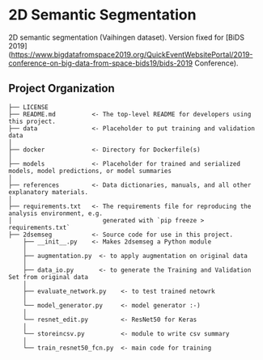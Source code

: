 2D Semantic Segmentation
==============================

2D semantic segmentation (Vaihingen dataset). 
Version fixed for [BiDS 2019](https://www.bigdatafromspace2019.org/QuickEventWebsitePortal/2019-conference-on-big-data-from-space-bids19/bids-2019 Conference).

Project Organization
------------

    ├── LICENSE
    ├── README.md          <- The top-level README for developers using this project.
    ├── data               <- Placeholder to put training and validation data
    │
    ├── docker             <- Directory for Dockerfile(s)
    │
    ├── models             <- Placeholder for trained and serialized models, model predictions, or model summaries
    │
    ├── references         <- Data dictionaries, manuals, and all other explanatory materials.
    │
    ├── requirements.txt   <- The requirements file for reproducing the analysis environment, e.g.
    │                         generated with `pip freeze > requirements.txt`
    ├── 2dsemseg           <- Source code for use in this project.
        ├── __init__.py    <- Makes 2dsemseg a Python module
        │
        ├── augmentation.py  <- to apply augmentation on original data
        │
        ├── data_io.py       <- to generate the Training and Validation Set from original data
        │
        ├── evaluate_network.py    <- to test trained netowrk
        │
        └── model_generator.py     <- model generator :-)
        │
        └── resnet_edit.py         <- ResNet50 for Keras
        │
        └── storeincsv.py          <- module to write csv summary
        │
        └── train_resnet50_fcn.py  <- main code for training


